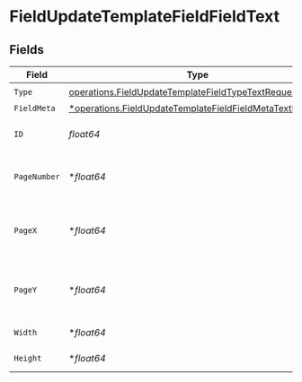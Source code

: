 # FieldUpdateTemplateFieldFieldText


## Fields

| Field                                                                                                                               | Type                                                                                                                                | Required                                                                                                                            | Description                                                                                                                         |
| ----------------------------------------------------------------------------------------------------------------------------------- | ----------------------------------------------------------------------------------------------------------------------------------- | ----------------------------------------------------------------------------------------------------------------------------------- | ----------------------------------------------------------------------------------------------------------------------------------- |
| `Type`                                                                                                                              | [operations.FieldUpdateTemplateFieldTypeTextRequest1](../../models/operations/fieldupdatetemplatefieldtypetextrequest1.md)          | :heavy_check_mark:                                                                                                                  | N/A                                                                                                                                 |
| `FieldMeta`                                                                                                                         | [*operations.FieldUpdateTemplateFieldFieldMetaTextRequest](../../models/operations/fieldupdatetemplatefieldfieldmetatextrequest.md) | :heavy_minus_sign:                                                                                                                  | N/A                                                                                                                                 |
| `ID`                                                                                                                                | *float64*                                                                                                                           | :heavy_check_mark:                                                                                                                  | The ID of the field to update.                                                                                                      |
| `PageNumber`                                                                                                                        | **float64*                                                                                                                          | :heavy_minus_sign:                                                                                                                  | The page number the field will be on.                                                                                               |
| `PageX`                                                                                                                             | **float64*                                                                                                                          | :heavy_minus_sign:                                                                                                                  | The X coordinate of where the field will be placed.                                                                                 |
| `PageY`                                                                                                                             | **float64*                                                                                                                          | :heavy_minus_sign:                                                                                                                  | The Y coordinate of where the field will be placed.                                                                                 |
| `Width`                                                                                                                             | **float64*                                                                                                                          | :heavy_minus_sign:                                                                                                                  | The width of the field.                                                                                                             |
| `Height`                                                                                                                            | **float64*                                                                                                                          | :heavy_minus_sign:                                                                                                                  | The height of the field.                                                                                                            |